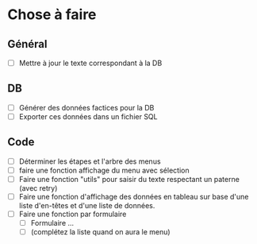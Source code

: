 # Chose à faire

## Général

- [ ] Mettre à jour le texte correspondant à la DB

## DB

- [ ] Générer des données factices pour la DB
- [ ] Exporter ces données dans un fichier SQL

## Code

- [ ] Déterminer les étapes et l'arbre des menus
- [ ] faire une fonction affichage du menu avec sélection
- [ ] Faire une fonction "utils" pour saisir du texte respectant un paterne (avec retry)
- [ ] Faire une fonction d'affichage des données en tableau sur base d'une liste d'en-têtes et d'une liste de données.
- [ ] Faire une fonction par formulaire
  - [ ] Formulaire ...
  - [ ] (complétez la liste quand on aura le menu)
